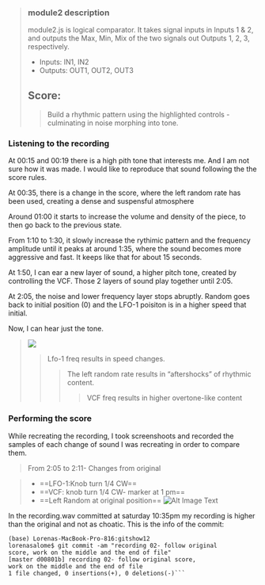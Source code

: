 > ### module2 description
> module2.js is logical comparator. It takes signal inputs in Inputs 1 & 2, and outputs the Max, Min, Mix of the two signals out Outputs 1, 2, 3, respectively. 
> 
> - Inputs: IN1, IN2
> - Outputs: OUT1, OUT2, OUT3
> 
> ## Score:
> 
> >Build a rhythmic pattern using the highlighted controls - culminating in noise morphing into tone.
>   

### Listening to the recording

At 00:15 and 00:19 there is a high pith tone that interests me. And I am not sure how it was made. I would like to reproduce that sound following the the score rules. 

At 00:35, there is a change in the score, where the left random rate has been used, creating a dense and suspensful atmosphere

Around 01:00 it starts to increase the volume and density of the piece, to then go back to the previous state.  
 
From 1:10 to 1:30, it slowly increase the rythimic pattern and the frequency amplitude until it  peaks at around 1:35, where the sound becomes more aggressive and fast. It keeps like that for about 15 seconds.  

At 1:50, I can ear a new layer of sound, a higher pitch tone, created by controlling the VCF. Those 2 layers of sound play together until 2:05.  

At 2:05, the noise and lower frequency layer stops abruptly. Random goes back to initial position (0) and the LFO-1 poisiton is in a higher speed that initial.
 
 Now, I can hear just the tone.


> <img src="https://i.imgur.com/PRBBGu9.png">
> 
> >Lfo-1 freq results in speed changes.<br/>
> > >The left random rate results in “aftershocks” of rhythmic content.<br/>
> > > >VCF freq results in higher overtone-like content  

### Performing the score	  
  While recreating the recording, I took screenshoots and recorded the samples of each change of sound I was recreating in order to compare them. 
  
  > From 2:05 to 2:11- Changes from original 
  
  >* ==LFO-1:Knob turn 1/4 CW==  
  >* ==VCF: knob turn 1/4 CW- marker at 1 pm==
  >* ==Left Random at original position==
  ![Alt Image Text](/Users/lorenasalome/Documents/DigMediaYorkU/VSL/screenshots/recording2.png "End_2:05-2:11")  
  
  In the recording.wav committed at saturday 10:35pm my recording is higher than the original and not as choatic. 
  This is the info of the commit: 
  
  ```
  (base) Lorenas-MacBook-Pro-816:gitshow12  
  lorenasalome$ git commit -am "recording 02- follow original  
  score, work on the middle and the end of file" 
  [master d00801b] recording 02- follow original score,  
  work on the middle and the end of file
 1 file changed, 0 insertions(+), 0 deletions(-)```
   